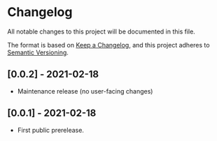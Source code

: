 # Changelog

All notable changes to this project will be documented in this file.

The format is based on [Keep a Changelog](https://keepachangelog.com/en/1.0.0/),
and this project adheres to [Semantic Versioning](https://semver.org/spec/v2.0.0.html).

<!-- ## Unreleased -->

## [0.0.2] - 2021-02-18

- Maintenance release (no user-facing changes)

## [0.0.1] - 2021-02-18

- First public prerelease.
